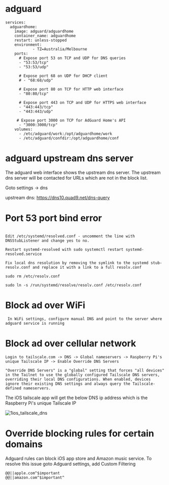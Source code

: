 # adguard

```
services:
  adguardhome: 
    image: adguard/adguardhome  
    container_name: adguardhome 
    restart: unless-stopped 
    environment:
            - TZ=Australia/Melbourne
    ports:  
      # Expose port 53 on TCP and UDP for DNS queries
      - "53:53/tcp"
      - "53:53/udp"

      # Expose port 68 on UDP for DHCP client
      # - "68:68/udp"

      # Expose port 80 on TCP for HTTP web interface
      - "80:80/tcp"

      # Expose port 443 on TCP and UDP for HTTPS web interface
      - "443:443/tcp"
      - "443:443/udp"

     # Expose port 3000 on TCP for AdGuard Home's API
      - "3000:3000/tcp"   
    volumes:  
      - /etc/adguard/work:/opt/adguardhome/work
      - /etc/adguard/confdir:/opt/adguardhome/conf
```

# adguard upstream dns server

The adguard web interface shows the upstream dns server. The upstream dns server will be contacted for URLs which are not in the block list.

Goto settings -> dns

upstream dns: https://dns10.quad9.net/dns-query

# Port 53 port bind error

```

Edit /etc/systemd/resolved.conf - uncomment the line with DNSStubListener and change yes to no.

Restart systemd-resolved with sudo systemctl restart systemd-resolved.service

Fix local dns resolution by removing the symlink to the systemd stub-resolv.conf and replace it with a link to a full resolv.conf

sudo rm /etc/resolv.conf

sudo ln -s /run/systemd/resolve/resolv.conf /etc/resolv.conf

```

# Block ad over WiFi
```
 In WiFi settings, configure manual DNS and point to the server where adguard service is running
```

# Block ad over cellular network
```
Login to tailscale.com -> DNS -> Global nameservers -> Raspberry Pi's unique Tailscale IP -> Enable Override DNS Servers

"Override DNS Servers" is a "global" setting that forces "all devices" in the Tailnet to use the globally configured Tailscale DNS servers, overriding their local DNS configurations. When enabled, devices ignore their existing DNS settings and always query the Tailscale-defined nameservers.

```

The iOS tailscale app will get the below DNS ip address which is the Raspberry Pi's unique Tailscale IP

![1ios_tailscale_dns](https://github.com/user-attachments/assets/48b59c02-e975-46d1-b26b-e411b13377df)



# Override blocking rules for certain domains

Adguard rules can block iOS app store and Amazon music service. To resolve this issue goto Adguard settings, add Custom Filtering
```
@@||apple.com^$important
@@||amazon.com^$important^

```


